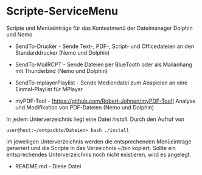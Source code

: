 # Scripte-ServiceMenu
Scripte und Menüeinträge für das Kontextmenü der Dateimanager Dolphin und Nemo

- SendTo-Drucker - Sende Text-, PDF-, Script- und Officedateien an den Standarddrucker (Nemo und Dolphin)

- SendTo-MailRCPT - Sende Dateien per BlueTooth oder als Mailanhang mit Thunderbird (Nemo und Dolphin)

- SendTo-mplayerPlaylist - Sende Mediendatei zum Abspielen an eine Einmal-Playlist für MPlayer

- myPDF-Tool - [https://github.com/Robert-Johnen/myPDF-Tool] Analyse und Modifikation von PDF-Dateien (Nemo und Dolphin)

In jedem Unterverzeichnis liegt eine Datei _install_. Durch den Aufruf von
``` 
user@host:~/entpackte/Dateien> bash ./install
```
im jeweiligen Unterverzeichnis werden die entsprechenden Menüeinträge generiert und die Scripte in das
Verzeichnis ~/bin kopiert. Sollte ein entsprechendes Unterverzeichnis noch nicht existieren, wird es angelegt.

* README.md - Diese Datei